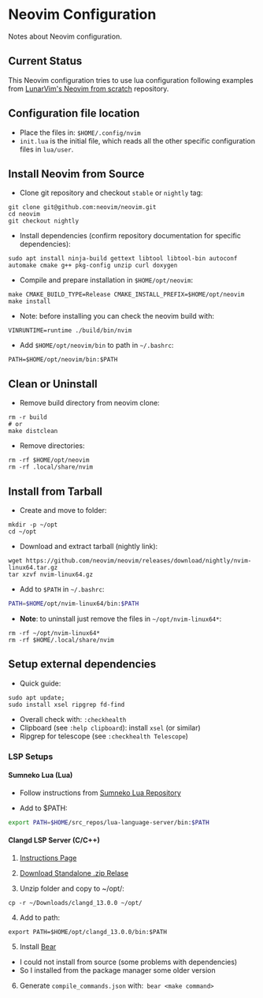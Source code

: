 # Neovim Configuration
Notes about Neovim configuration.

## Current Status
This Neovim configuration tries to use lua configuration following examples from
[LunarVim's Neovim from scratch](https://github.com/LunarVim/Neovim-from-scratch)
repository.

## Configuration file location
- Place the files in: `$HOME/.config/nvim`
- `init.lua` is the initial file, which reads all the other specific 
configuration files in `lua/user`.

## Install Neovim from Source
- Clone git repository and checkout `stable` or `nightly` tag:
```
git clone git@github.com:neovim/neovim.git
cd neovim
git checkout nightly
```
- Install dependencies (confirm repository documentation for specific dependencies):
```
sudo apt install ninja-build gettext libtool libtool-bin autoconf automake cmake g++ pkg-config unzip curl doxygen
```
- Compile and prepare installation in `$HOME/opt/neovim`:
```
make CMAKE_BUILD_TYPE=Release CMAKE_INSTALL_PREFIX=$HOME/opt/neovim
make install
```
- Note: before installing you can check the neovim build with:
```
VINRUNTIME=runtime ./build/bin/nvim
```
- Add `$HOME/opt/neovim/bin` to path in `~/.bashrc`:
```
PATH=$HOME/opt/neovim/bin:$PATH
```

## Clean or Uninstall
- Remove build directory from neovim clone:
```
rm -r build
# or
make distclean
```
- Remove directories:
```
rm -rf $HOME/opt/neovim
rm -rf .local/share/nvim
```

## Install from Tarball
- Create and move to folder:
```
mkdir -p ~/opt
cd ~/opt
```
- Download and extract tarball (nightly link):
```
wget https://github.com/neovim/neovim/releases/download/nightly/nvim-linux64.tar.gz
tar xzvf nvim-linux64.gz
```
- Add to `$PATH` in `~/.bashrc`:
```Bash
PATH=$HOME/opt/nvim-linux64/bin:$PATH
```

- **Note**: to uninstall just remove the files in `~/opt/nvim-linux64*`:
```
rm -rf ~/opt/nvim-linux64*
rm -rf $HOME/.local/share/nvim
```

## Setup external dependencies
- Quick guide:
```
sudo apt update;
sudo install xsel ripgrep fd-find
```
- Overall check with: `:checkhealth`
- Clipboard (see `:help clipboard`): install `xsel` (or similar)
- Ripgrep for telescope (see `:checkhealth Telescope`)

### LSP Setups
#### Sumneko Lua (Lua)
- Follow instructions from [Sumneko Lua Repository](https://github.com/sumneko/lua-language-server/wiki/Build-and-Run)

- Add to $PATH:
```bash
export PATH=$HOME/src_repos/lua-language-server/bin:$PATH
```
#### Clangd LSP Server (C/C++)

1. [Instructions Page](https://clangd.llvm.org/installation.html)

2. [Download Standalone .zip Relase](https://github.com/clangd/clangd/releases/tag/13.0.0)

3. Unzip folder and copy to ~/opt/:
```
cp -r ~/Downloads/clangd_13.0.0 ~/opt/
```

4. Add to path:
```
export PATH=$HOME/opt/clangd_13.0.0/bin:$PATH
```

5. Install [Bear](https://github.com/rizsotto/Bear)
- I could not install from source (some problems with dependencies)
- So I installed from the package manager some older version

6. Generate `compile_commands.json` with:` bear <make command>`
